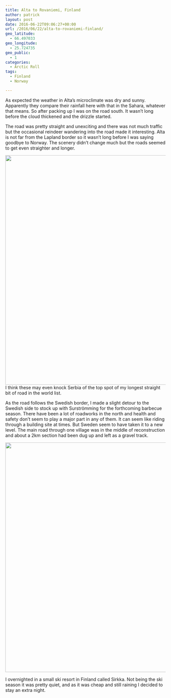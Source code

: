 ```yaml
---
title: Alta to Rovaniemi, Finland
author: patrick
layout: post
date: 2016-06-22T09:06:27+00:00
url: /2016/06/22/alta-to-rovaniemi-finland/
geo_latitude:
  - 66.497033
geo_longitude:
  - 25.724735
geo_public:
  - 1
categories:
  - Arctic Roll
tags:
  - Finland
  - Norway

---
```

As expected the weather in Alta&#8217;s microclimate was dry and sunny. Apparently they compare their rainfall here with that in the Sahara, whatever that means. So after packing up I was on the road south. It wasn&#8217;t long before the cloud thickened and the drizzle started.&nbsp;

The road was pretty straight and unexciting and there was not much traffic but the occasional reindeer wandering into the road made it interesting. Alta is not far from the Lapland border so it wasn&#8217;t long before I was saying goodbye to Norway. The scenery didn&#8217;t change much but the roads seemed to get even straighter and longer.&nbsp;

[<img src="http://localhost/wordpress/wp-content/uploads/2016/06/img_2821.jpg" alt="" width="960" height="720" class="alignnone size-full wp-image-529" srcset="http://localhost/wordpress/wp-content/uploads/2016/06/img_2821.jpg 960w, http://localhost/wordpress/wp-content/uploads/2016/06/img_2821-300x225.jpg 300w, http://localhost/wordpress/wp-content/uploads/2016/06/img_2821-768x576.jpg 768w" sizes="(max-width: 709px) 85vw, (max-width: 909px) 67vw, (max-width: 1362px) 62vw, 840px" />][1]I think these may even knock Serbia of the top spot of my longest straight bit of road in the world list.&nbsp;

As the road follows the Swedish border, I made a slight detour to the Swedish side to stock up with Surströmming for the forthcoming barbecue season. There have been a lot of roadworks in the north and health and safety don&#8217;t seem to play a major part in any of them. It can seem like riding through a building site at times. But Sweden seem to have taken it to a new level. The main road through one village was in the middle of reconstruction and about a 2km section had been dug up and left as a gravel track.&nbsp;

[<img src="http://localhost/wordpress/wp-content/uploads/2016/06/img_2822.jpg" alt="" width="960" height="720" class="alignnone size-full wp-image-533" srcset="http://localhost/wordpress/wp-content/uploads/2016/06/img_2822.jpg 960w, http://localhost/wordpress/wp-content/uploads/2016/06/img_2822-300x225.jpg 300w, http://localhost/wordpress/wp-content/uploads/2016/06/img_2822-768x576.jpg 768w" sizes="(max-width: 709px) 85vw, (max-width: 909px) 67vw, (max-width: 1362px) 62vw, 840px" />][2]

I overnighted in a small ski resort in Finland called Sirkka. Not being the ski season it was pretty quiet, and as it was cheap and still raining I decided to stay an extra night.&nbsp;

 [1]: http://localhost/wordpress/wp-content/uploads/2016/06/img_2821.jpg
 [2]: http://localhost/wordpress/wp-content/uploads/2016/06/img_2822.jpg